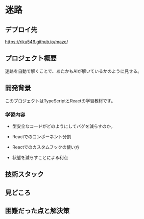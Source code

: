 # 迷路

## デプロイ先
https://riku546.github.io/maze/

## プロジェクト概要
迷路を自動で解くことで、あたかもAIが解いているかのように見せる。

## 開発背景
このプロジェクトはTypeScriptとReactの学習教材です。

### 学習内容
- 型安全なコードがどのようにしてバグを減らすのか。

- Reactでのコンポーネント分割

- Reactでのカスタムフックの使い方

- 状態を減らすことによる利点


## 技術スタック


## 見どころ


## 困難だった点と解決策
